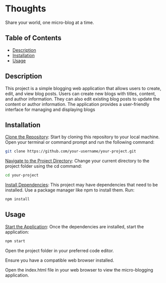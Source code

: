 # Thoughts

Share your world, one micro-blog at a time.

## Table of Contents

- [Description](#description)
- [Installation](#installation)
- [Usage](#usage)

## Description

This project is a simple blogging web application that allows users to create, edit, and view blog posts. Users can create new blogs with titles, content, and author information. They can also edit existing blog posts to update the content or author information. The application provides a user-friendly interface for managing and displaying blogs

## Installation

<u>Clone the Repository</u>: Start by cloning this repository to your local machine. Open your terminal or command prompt and run the following command:

```bash
git clone https://github.com/your-username/your-project.git
```

<u>Navigate to the Project Directory</u>: Change your current directory to the project folder using the cd command:
```bash
cd your-project
```
<u>Install Dependencies</u>: This project may have dependencies that need to be installed. Use a package manager like npm to install them. Run:
```bash
npm install
```
## Usage
<u>Start the Application</u>: Once the dependencies are installed, start the application:
```bash
npm start
```

Open the project folder in your preferred code editor.

Ensure you have a compatible web browser installed.

Open the index.html file in your web browser to view the micro-blogging application.
